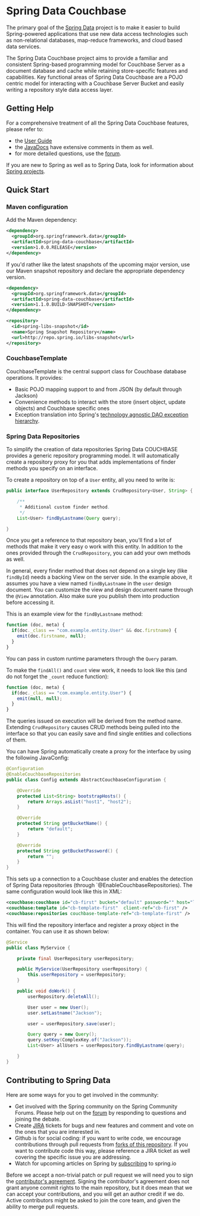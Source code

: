 # Spring Data Couchbase

The primary goal of the [Spring Data](http://projects.spring.io/spring-data/) project is to make it easier to build
Spring-powered applications that use new data access technologies such as non-relational databases, map-reduce
frameworks, and cloud based data services.

The Spring Data Couchbase project aims to provide a familiar and consistent Spring-based programming model for Couchbase
Server as a document database and cache while retaining store-specific features and capabilities. Key functional areas
of Spring Data Couchbase are a POJO centric model for interacting with a Couchbase Server Bucket and easily writing a
repository style data access layer.

## Getting Help

For a comprehensive treatment of all the Spring Data Couchbase features, please refer to:

* the [User Guide](http://docs.spring.io/spring-data/couchbase/docs/current/reference/html/)
* the [JavaDocs](http://docs.spring.io/spring-data/couchbase/docs/current/api/) have extensive comments
  in them as well.
* for more detailed questions, use the [forum](http://forum.spring.io/forum/spring-projects/data/nosql).

If you are new to Spring as well as to Spring Data, look for information about
[Spring projects](http://spring.io/projects).


## Quick Start

### Maven configuration

Add the Maven dependency:

```xml
<dependency>
  <groupId>org.springframework.data</groupId>
  <artifactId>spring-data-couchbase</artifactId>
  <version>1.0.0.RELEASE</version>
</dependency>
```

If you'd rather like the latest snapshots of the upcoming major version, use our Maven snapshot repository and declare
the appropriate dependency version.

```xml
<dependency>
  <groupId>org.springframework.data</groupId>
  <artifactId>spring-data-couchbase</artifactId>
  <version>1.1.0.BUILD-SNAPSHOT</version>
</dependency>

<repository>
  <id>spring-libs-snapshot</id>
  <name>Spring Snapshot Repository</name>
  <url>http://repo.spring.io/libs-snapshot</url>
</repository>
```

### CouchbaseTemplate

CouchbaseTemplate is the central support class for Couchbase database operations. It provides:

* Basic POJO mapping support to and from JSON (by default through Jackson)
* Convenience methods to interact with the store (insert object, update objects) and Couchbase specific ones
* Exception translation into Spring's [technology agnostic DAO exception hierarchy](http://docs.spring.io/spring/docs/current/spring-framework-reference/html/dao.html#dao-exceptions).

### Spring Data Repositories

To simplify the creation of data repositories Spring Data COUCHBASE provides a generic repository programming model. It
will automatically create a repository proxy for you that adds implementations of finder methods you specify on an
interface.

To create a repository on top of a `User` entity, all you need to write is:

```java
public interface UserRepository extends CrudRepository<User, String> {

    /**
     * Additional custom finder method.
     */
	List<User> findByLastname(Query query);

}
```

Once you get a reference to that repository bean, you'll find a lot of methods that make it very easy o work with this
entity. In addition to the ones provided through the `CrudRepository`, you can add your own methods as well.

In general, every finder method that does not depend on a single key (like `findById`) needs a backing View on the
server side. In the example above, it assumes you have a view named `findByLastname` in the `user` design document. You
can customize the view and design document name through the `@View` annotation. Also make sure you publish them into
production before accessing it.

This is an example view for the `findByLastname` method:

```javascript
function (doc, meta) {
  if(doc._class == "com.example.entity.User" && doc.firstname) {
    emit(doc.firstname, null);
  }
}
```

You can pass in custom runtime parameters through the `Query` param.

To make the `findAll()` and `count` view work, it needs to look like this (and do not forget the `_count` reduce
function):

```javascript
function (doc, meta) {
  if(doc._class == "com.example.entity.User") {
    emit(null, null);
  }
}
```

The queries issued on execution will be derived from the method name. Extending `CrudRepository` causes CRUD methods
being pulled into the interface so that you can easily save and find single entities and collections of them.

You can have Spring automatically create a proxy for the interface by using the following JavaConfig:

```java
@Configuration
@EnableCouchbaseRepositories
public class Config extends AbstractCouchbaseConfiguration {

	@Override
	protected List<String> bootstrapHosts() {
		return Arrays.asList("host1", "host2");
	}

	@Override
	protected String getBucketName() {
		return "default";
	}

	@Override
	protected String getBucketPassword() {
		return "";
	}
}
```

This sets up a connection to a Couchbase cluster and enables the detection of Spring Data repositories (through
`@EnableCouchbaseRepositories). The same configuration would look like this in XML:

```xml
<couchbase:couchbase id="cb-first" bucket="default" password="" host="localhost" />
<couchbase:template id="cb-template-first"  client-ref="cb-first" />
<couchbase:repositories couchbase-template-ref="cb-template-first" />
```

This will find the repository interface and register a proxy object in the container. You can use it as shown below:

```java
@Service
public class MyService {

	private final UserRepository userRepository;

	public MyService(UserRepository userRepository) {
		this.userRepository = userRepository;
	}

	public void doWork() {
		userRepository.deleteAll();

		User user = new User();
		user.setLastname("Jackson");

		user = userRepository.save(user);

		Query query = new Query();
		query.setKey(ComplexKey.of("Jackson"));
		List<User> allUsers = userRepository.findByLastname(query);

	}
}
```


## Contributing to Spring Data

Here are some ways for you to get involved in the community:

* Get involved with the Spring community on the Spring Community Forums.  Please help out on the
  [forum](http://forum.spring.io/forum/spring-projects/data/nosql) by responding to questions and joining the debate.
* Create [JIRA](https://jira.spring.io/browse/DATACOUCH) tickets for bugs and new features and comment and
  vote on the ones that you are interested in.
* Github is for social coding: if you want to write code, we encourage contributions through pull requests from
  [forks of this repository](http://help.github.com/forking/). If you want to contribute code this way, please reference
  a JIRA ticket as well covering the specific issue you are addressing.
* Watch for upcoming articles on Spring by [subscribing](http://assets.spring.io/drupal/node/feed.xml) to spring.io

Before we accept a non-trivial patch or pull request we will need you to sign the
[contributor's agreement](https://support.springsource.com/spring_committer_signup). Signing the contributor's agreement
does not grant anyone commit rights to the main repository, but it does mean that we can accept your contributions, and
you will get an author credit if we do.  Active contributors might be asked to join the core team, and given the ability
to merge pull requests.